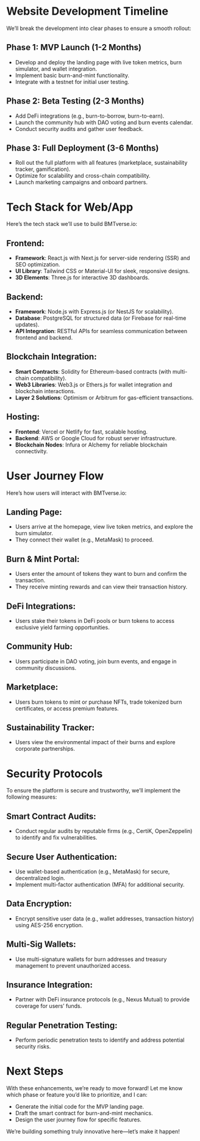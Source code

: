 # Website Development Timeline

We’ll break the development into clear phases to ensure a smooth rollout:

## Phase 1: MVP Launch (1-2 Months)
- Develop and deploy the landing page with live token metrics, burn simulator, and wallet integration.
- Implement basic burn-and-mint functionality.
- Integrate with a testnet for initial user testing.

## Phase 2: Beta Testing (2-3 Months)
- Add DeFi integrations (e.g., burn-to-borrow, burn-to-earn).
- Launch the community hub with DAO voting and burn events calendar.
- Conduct security audits and gather user feedback.

## Phase 3: Full Deployment (3-6 Months)
- Roll out the full platform with all features (marketplace, sustainability tracker, gamification).
- Optimize for scalability and cross-chain compatibility.
- Launch marketing campaigns and onboard partners.

# Tech Stack for Web/App

Here’s the tech stack we’ll use to build BMTverse.io:

## Frontend:
- **Framework**: React.js with Next.js for server-side rendering (SSR) and SEO optimization.
- **UI Library**: Tailwind CSS or Material-UI for sleek, responsive designs.
- **3D Elements**: Three.js for interactive 3D dashboards.

## Backend:
- **Framework**: Node.js with Express.js (or NestJS for scalability).
- **Database**: PostgreSQL for structured data (or Firebase for real-time updates).
- **API Integration**: RESTful APIs for seamless communication between frontend and backend.

## Blockchain Integration:
- **Smart Contracts**: Solidity for Ethereum-based contracts (with multi-chain compatibility).
- **Web3 Libraries**: Web3.js or Ethers.js for wallet integration and blockchain interactions.
- **Layer 2 Solutions**: Optimism or Arbitrum for gas-efficient transactions.

## Hosting:
- **Frontend**: Vercel or Netlify for fast, scalable hosting.
- **Backend**: AWS or Google Cloud for robust server infrastructure.
- **Blockchain Nodes**: Infura or Alchemy for reliable blockchain connectivity.

# User Journey Flow

Here’s how users will interact with BMTverse.io:

## Landing Page:
- Users arrive at the homepage, view live token metrics, and explore the burn simulator.
- They connect their wallet (e.g., MetaMask) to proceed.

## Burn & Mint Portal:
- Users enter the amount of tokens they want to burn and confirm the transaction.
- They receive minting rewards and can view their transaction history.

## DeFi Integrations:
- Users stake their tokens in DeFi pools or burn tokens to access exclusive yield farming opportunities.

## Community Hub:
- Users participate in DAO voting, join burn events, and engage in community discussions.

## Marketplace:
- Users burn tokens to mint or purchase NFTs, trade tokenized burn certificates, or access premium features.

## Sustainability Tracker:
- Users view the environmental impact of their burns and explore corporate partnerships.

# Security Protocols

To ensure the platform is secure and trustworthy, we’ll implement the following measures:

## Smart Contract Audits:
- Conduct regular audits by reputable firms (e.g., CertiK, OpenZeppelin) to identify and fix vulnerabilities.

## Secure User Authentication:
- Use wallet-based authentication (e.g., MetaMask) for secure, decentralized login.
- Implement multi-factor authentication (MFA) for additional security.

## Data Encryption:
- Encrypt sensitive user data (e.g., wallet addresses, transaction history) using AES-256 encryption.

## Multi-Sig Wallets:
- Use multi-signature wallets for burn addresses and treasury management to prevent unauthorized access.

## Insurance Integration:
- Partner with DeFi insurance protocols (e.g., Nexus Mutual) to provide coverage for users’ funds.

## Regular Penetration Testing:
- Perform periodic penetration tests to identify and address potential security risks.

# Next Steps

With these enhancements, we’re ready to move forward! Let me know which phase or feature you’d like to prioritize, and I can:
- Generate the initial code for the MVP landing page.
- Draft the smart contract for burn-and-mint mechanics.
- Design the user journey flow for specific features.

We’re building something truly innovative here—let’s make it happen!
